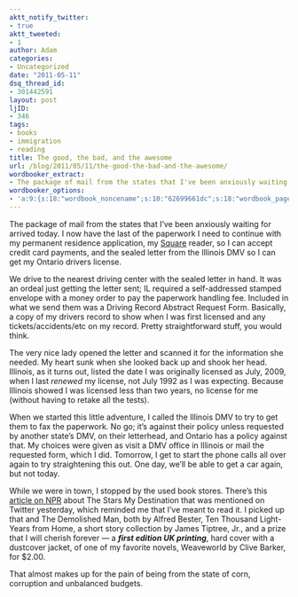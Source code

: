 ```yaml
---
aktt_notify_twitter:
- true
aktt_tweeted:
- 1
author: Adam
categories:
- Uncategorized
date: "2011-05-11"
dsq_thread_id:
- 301442591
layout: post
ljID:
- 346
tags:
- books
- immigration
- reading
title: The good, the bad, and the awesome
url: /blog/2011/05/11/the-good-the-bad-and-the-awesome/
wordbooker_extract:
- The package of mail from the states that I've been anxiously waiting for arrived today. I now have the last of the paperwork I need to continue with my permanent residence application, my Square reader, so I can accept credit card payments, and the sea ...
wordbooker_options:
- 'a:9:{s:18:"wordbook_noncename";s:10:"62699661dc";s:18:"wordbook_page_post";s:4:"-100";s:18:"wordbook_orandpage";s:1:"2";s:23:"wordbook_default_author";s:1:"1";s:23:"wordbook_extract_length";s:3:"256";s:19:"wordbook_actionlink";s:3:"300";s:26:"wordbooker_publish_default";s:2:"on";s:18:"wordbook_attribute";s:30:"Wrote a new post on their blog";s:29:"wordbooker_status_update_text";s:35:": New blog post :  %title% - %link%";}'
---
```

The package of mail from the states that I&#8217;ve been anxiously waiting for arrived today. I now have the last of the paperwork I need to continue with my permanent residence application, my [Square](1) reader, so I can accept credit card payments, and the sealed letter from the Illinois DMV so I can get my Ontario drivers license.

We drive to the nearest driving center with the sealed letter in hand. It was an ordeal just getting the letter sent; IL required a self-addressed stamped envelope with a money order to pay the paperwork handling fee. Included in what we send them was a Driving Record Abstract Request Form. Basically, a copy of my drivers record to show when I was first licensed and any tickets/accidents/etc on my record. Pretty straightforward stuff, you would think.

The very nice lady opened the letter and scanned it for the information she needed. My heart sunk when she looked back up and shook her head. Illinois, as it turns out, listed the date I was originally licensed as July, 2009, when I last _renewed_ my license, not July 1992 as I was expecting. Because Illinois showed I was licensed less than two years, no license for me (without having to retake all the tests).

When we started this little adventure, I called the Illinois DMV to try to get them to fax the paperwork. No go; it&#8217;s against their policy unless requested by another state&#8217;s DMV, on their letterhead, and Ontario has a policy against that. My choices were given as visit a DMV office in Illinois or mail the requested form, which I did. Tomorrow, I get to start the phone calls all over again to try straightening this out. One day, we&#8217;ll be able to get a car again, but not today.

While we were in town, I stopped by the used book stores. There&#8217;s this [article on NPR](2) about The Stars My Destination that was mentioned on Twitter yesterday, which reminded me that I&#8217;ve meant to read it. I picked up that and The Demolished Man, both by Alfred Bester, Ten Thousand Light-Years from Home, a short story collection by James Tiptree, Jr., and a prize that I will cherish forever &#8212; a **_first edition UK printing_**, hard cover with a dustcover jacket, of one of my favorite novels, Weaveworld by Clive Barker, for $2.00.

That almost makes up for the pain of being from the state of corn, corruption and unbalanced budgets.

 [1]: https://squareup.com/
 [2]: http://www.npr.org/2011/05/10/135354862/outer-space-awaits-a-sci-fi-escape-to-the-stars
